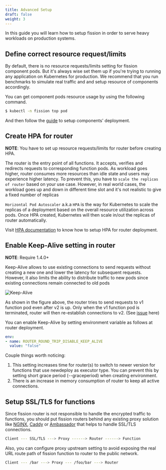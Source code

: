 ```yaml
---
title: Advanced Setup
draft: false
weight: 3
---
```


In this guide you will learn how to setup fission in order to serve heavy workloads on production systems.

## Define correct resource request/limits

By default, there is no resource requests/limits setting for fission component pods. But it's always wise set them up 
if you're trying to running any application on Kubernetes for production. We recommend that you run benchmarks to 
simulate real traffic and  and setup resource of components accordingly.

You can get component pods resource usage by using the following command.

```bash
$ kubectl -n fission top pod
```

And then follow the [guide](https://kubernetes.io/docs/concepts/configuration/manage-compute-resources-container/) to setup components' deployment.

## Create HPA for router

**NOTE**: You have to set up resource requests/limits for router before creating HPA.

The router is the entry point of all functions. It accepts, verifies and redirects requests to corresponding function pods.
As workload goes higher, router consumes more resources than idle state and users may experience higher latency. 
To prevent this, you have to `scale the replicas of router` based on your use case. However, in real world cases, 
the workload goes up and down in different time slot and it's not realistic to give a fixed number of replicas

`Horizontal Pod Autoscaler` a.k.a `HPA` is the way for Kubernetes to scale the replicas of a deployment based 
on the overall resource utilization across pods. Once HPA created, Kubernetes will then scale 
in/out the replicas of router automatically.
 
Visit [HPA documentation](https://kubernetes.io/docs/tasks/run-application/horizontal-pod-autoscale-walkthrough/) 
to know how to setup HPA for router deployment.

## Enable Keep-Alive setting in router

**NOTE**: Require 1.4.0+

Keep-Alive allows to use existing connections to send requests without creating a new one and lower the latency for subsequent
requests. However, it also limits the ability to distribute traffic to new pods since existing connections remain connected to old pods

![Keep-Alive](../assets/keep-alive-explain.png)

As shown in the figure above, the router tries to send requests to v1 function pod even after v2 is up. Only when the v1 function pod
is terminated, router will then re-establish connections to v2. (See [issue](https://github.com/fission/fission/issues/723#issuecomment-395483957) here)

You can enable Keep-Alive by setting environment variable as follows at router deployment.

```yaml
env:
- name: ROUTER_ROUND_TRIP_DISABLE_KEEP_ALIVE
  value: "false"
``` 

Couple things worth noticing:

1. This setting increases time for router(s) to switch to newer version for functions that use newdeploy as executor type. 
You can prevent this by setting short grace period (--graceperiod) when creating environment.
2. There is an increase in memory consumption of router to keep all active connections.

## Setup SSL/TLS for functions

Since fission router is not responsible to handle the encrypted traffic to functions, you should put 
fission routers behind any existing proxy solution like [NGINX](https://www.nginx.com/blog/nginx-ssl/), 
[Caddy](https://caddyserver.com/) or [Ambassador](https://github.com/datawire/ambassador) that helps to handle SSL/TLS 
connections.

```bash
Client --- SSL/TLS ---> Proxy ------> Router ------> Function  
```

Also, you can configure proxy upstream setting to avoid exposing the real URL route path of fission function to router to the public network.

```bash
Client --- /bar ---> Proxy --- /foo/bar ---> Router  
```

